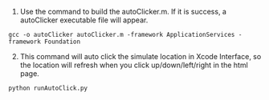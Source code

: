 1. Use the command to build the autoClicker.m. If it is success, a autoClicker executable file will appear.

```
gcc -o autoClicker autoClicker.m -framework ApplicationServices -framework Foundation
```

2. This command will auto click the simulate location in Xcode Interface, so the location will refresh when you click up/down/left/right in the html page.

```
python runAutoClick.py
```